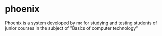 # phoenix
 Phoenix is ​​a system developed by me for studying and testing students of junior courses in the subject of "Basics of computer technology"
